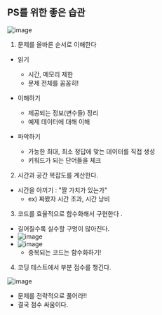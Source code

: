 ## PS를 위한 좋은 습관

![image](https://user-images.githubusercontent.com/102513932/177700973-1da7c2c9-914f-4be7-87c5-57553d31e304.png)

1. 문제를 올바른 순서로 이해한다 <br>
- 읽기 
  - 시간, 메모리 제한 
  - 문제 전체를 꼼꼼히!

- 이해하기 
  - 제공되는 정보(변수들) 정리 
  - 예제 데이터에 대해 이해 

- 파악하기 
  - 가능한 최대, 최소 정답에 맞는 데이터를 직접 생성 
  - 키워드가 되는 단어들을 체크

2. 시간과 공간 복잡도를 계산한다. <br>
- 시간을 아끼기 : "짤 가치가 있는가"
  - ex) 짜봤자 시간 초과, 시간 낭비

3. 코드를 효율적으로 함수화해서 구현한다 .

- 길어질수록 실수할 구멍이 많아진다. 
- ![image](https://user-images.githubusercontent.com/102513932/177698221-f862de48-bc4d-438b-8e98-3a7e685d6362.png)
- ![image](https://user-images.githubusercontent.com/102513932/177698247-1950a653-9f65-4527-8663-2f7abff2b120.png)
  - 중복되는 코드는 함수화하기!

4. 코딩 테스트에서 부분 점수를 챙긴다.

![image](https://user-images.githubusercontent.com/102513932/177698371-d8a81462-d9fd-4bd3-b0b7-171d9848ab3b.png)
- 문제를 전략적으로 풀어라!!
- 결국 점수 싸움이다.
